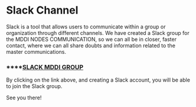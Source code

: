 # Slack Channel

Slack is a tool that allows users to communicate within a group or organization through different channels. We have created a Slack group for the MDDI NODES COMMUNICATION, so we can all be in closer, faster contact, where we can all share doubts and information related to the master communications.

### ****[**SLACK MDDI GROUP**](https://join.slack.com/share/enQtMzIxNzUzMzM5MTM3OC1kNDdmM2FkOGJiNjk3YzFlNTgyMmYzZGQyOGU1NjUzYzI4NjIzNWM3ZGYwNTJkYzVlNTU2OTg5ODgwNzQwYzFk)&#x20;

By clicking on the link above, and creating a Slack account, you will be able to join the Slack group.



See you there!

